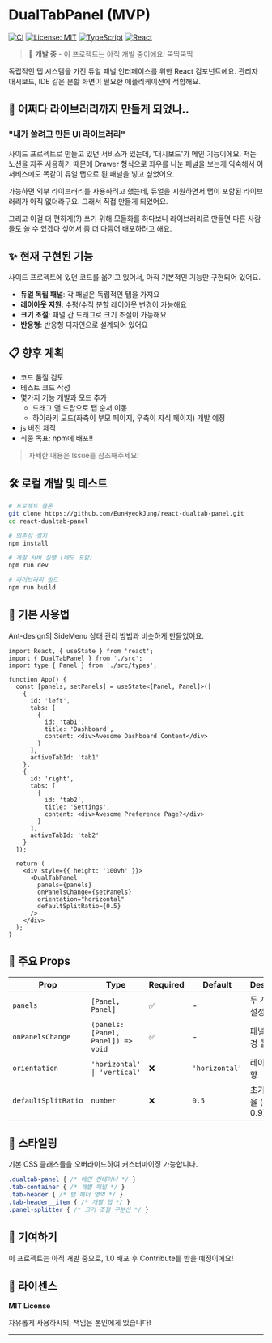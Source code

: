 # DualTabPanel (MVP)

[![CI](https://github.com/EunHyeokJung/react-dualtab-panel/workflows/CI/badge.svg)](https://github.com/EunHyeokJung/react-dualtab-panel/actions)
[![License: MIT](https://img.shields.io/badge/License-MIT-yellow.svg)](https://opensource.org/licenses/MIT)
[![TypeScript](https://img.shields.io/badge/%3C%2F%3E-TypeScript-%230074c1.svg)](https://www.typescriptlang.org/)
[![React](https://img.shields.io/badge/-React-61DAFB?logo=react&logoColor=white)](https://reactjs.org/)

> 🚧 **개발 중** - 이 프로젝트는 아직 개발 중이에요! 뚝딱뚝딱

독립적인 탭 시스템을 가진 듀얼 패널 인터페이스를 위한 React 컴포넌트에요. 관리자 대시보드, IDE 같은 분할 화면이 필요한 애플리케이션에 적합해요.


## 🧐 어쩌다 라이브러리까지 만들게 되었나..

### "내가 쓸려고 만든 UI 라이브러리"

사이드 프로젝트로 만들고 있던 서비스가 있는데, '대시보드'가 메인 기능이에요. 저는 노션을 자주 사용하기 때문에 Drawer 형식으로 좌우를 나눈 패널을 보는게 익숙해서 이 서비스에도 똑같이 듀얼 탭으로 된 패널을 넣고 싶었어요.

가능하면 외부 라이브러리를 사용하려고 했는데, 듀얼을 지원하면서 탭이 포함된 라이브러리가 아직 없더라구요. 그래서 직접 만들게 되었어요.

그리고 이걸 더 편하게(?) 쓰기 위해 모듈화를 하다보니 라이브러리로 만들면 다른 사람들도 쓸 수 있겠다 싶어서 좀 더 다듬어 배포하려고 해요.

## ✨ 현재 구현된 기능

사이드 프로젝트에 있던 코드를 옮기고 있어서, 아직 기본적인 기능만 구현되어 있어요.

- **듀얼 독립 패널**: 각 패널은 독립적인 탭을 가져요
- **레이아웃 지원**: 수평/수직 분할 레이아웃 변경이 가능해요
- **크기 조절**: 패널 간 드래그로 크기 조절이 가능해요
- **반응형**: 반응형 디자인으로 설계되어 있어요

## 📋 향후 계획

- 코드 품질 검토
- 테스트 코드 작성
- 몇가지 기능 개발과 모드 추가
  - 드래그 앤 드랍으로 탭 순서 이동
  - 하이라키 모드(좌측이 부모 페이지, 우측이 자식 페이지) 개발 예정
- js 버전 제작
- 최종 목표: npm에 배포!!

> 자세한 내용은 Issue를 참조해주세요!

## 🛠 로컬 개발 및 테스트

```bash
# 프로젝트 클론
git clone https://github.com/EunHyeokJung/react-dualtab-panel.git
cd react-dualtab-panel

# 의존성 설치
npm install

# 개발 서버 실행 (데모 포함)
npm run dev

# 라이브러리 빌드
npm run build
```

## 🚀 기본 사용법

Ant-design의 SideMenu 상태 관리 방법과 비슷하게 만들었어요.

```tsx
import React, { useState } from 'react';
import { DualTabPanel } from './src';
import type { Panel } from './src/types';

function App() {
  const [panels, setPanels] = useState<[Panel, Panel]>([
    {
      id: 'left',
      tabs: [
        { 
          id: 'tab1', 
          title: 'Dashboard', 
          content: <div>Awesome Dashboard Content</div> 
        }
      ],
      activeTabId: 'tab1'
    },
    {
      id: 'right',
      tabs: [
        { 
          id: 'tab2', 
          title: 'Settings', 
          content: <div>Awesome Preference Page?</div> 
        }
      ],
      activeTabId: 'tab2'
    }
  ]);

  return (
    <div style={{ height: '100vh' }}>
      <DualTabPanel
        panels={panels}
        onPanelsChange={setPanels}
        orientation="horizontal"
        defaultSplitRatio={0.5}
      />
    </div>
  );
}
```

## 📖 주요 Props

| Prop | Type | Required | Default | Description |
|------|------|----------|---------|-------------|
| `panels` | `[Panel, Panel]` | ✅ | - | 두 개 패널의 설정 배열 |
| `onPanelsChange` | `(panels: [Panel, Panel]) => void` | ✅ | - | 패널 상태 변경 콜백 |
| `orientation` | `'horizontal' \| 'vertical'` | ❌ | `'horizontal'` | 레이아웃 방향 |
| `defaultSplitRatio` | `number` | ❌ | `0.5` | 초기 분할 비율 (0.1 - 0.9) |

## 🎨 스타일링

기본 CSS 클래스들을 오버라이드하여 커스터마이징 가능합니다.

```css
.dualtab-panel { /* 메인 컨테이너 */ }
.tab-container { /* 개별 패널 */ }
.tab-header { /* 탭 헤더 영역 */ }
.tab-header__item { /* 개별 탭 */ }
.panel-splitter { /* 크기 조절 구분선 */ }
```

## 🤝 기여하기

이 프로젝트는 아직 개발 중으로, 1.0 배포 후 Contribute를 받을 예정이에요!

## 📝 라이센스

**MIT License**

자유롭게 사용하시되, 책임은 본인에게 있습니다!

---
